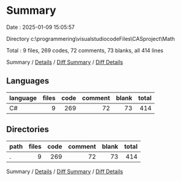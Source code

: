 # Summary

Date : 2025-01-09 15:05:57

Directory c:\\programmering\\visualstudiocodeFiles\\CASproject\\Math

Total : 9 files,  269 codes, 72 comments, 73 blanks, all 414 lines

Summary / [Details](details.md) / [Diff Summary](diff.md) / [Diff Details](diff-details.md)

## Languages
| language | files | code | comment | blank | total |
| :--- | ---: | ---: | ---: | ---: | ---: |
| C# | 9 | 269 | 72 | 73 | 414 |

## Directories
| path | files | code | comment | blank | total |
| :--- | ---: | ---: | ---: | ---: | ---: |
| . | 9 | 269 | 72 | 73 | 414 |

Summary / [Details](details.md) / [Diff Summary](diff.md) / [Diff Details](diff-details.md)